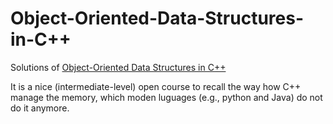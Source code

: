 # Object-Oriented-Data-Structures-in-C++
Solutions of [Object-Oriented Data Structures in C++](https://www.coursera.org/learn/cs-fundamentals-1/home/welcome)


It is a nice (intermediate-level) open course to recall the way how C++ manage the memory, which moden luguages (e.g., python and Java) do not do it anymore.
